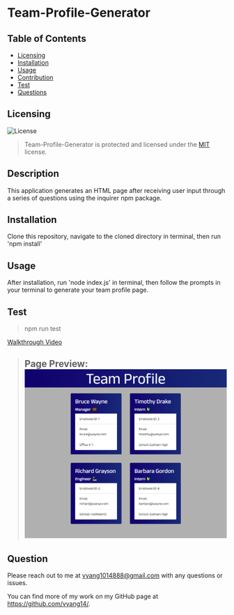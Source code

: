 # Team-Profile-Generator

## Table of Contents

* [Licensing](#licensing)
* [Installation](#installation)
* [Usage](#usage)
* [Contribution](#contribution)
* [Test](#test)
* [Questions](#questions)

## Licensing 
![License](https://img.shields.io/badge/license-MIT-blue.svg)
> Team-Profile-Generator is protected and licensed under the [MIT](https://opensource.org/licenses/MIT) license.

## Description

This application generates an HTML page after receiving user input through a series of questions using the inquirer npm package.
  
## Installation

Clone this repository, navigate to the cloned directory in terminal, then run 'npm install'

## Usage

After installation, run 'node index.js' in terminal, then follow the prompts in your terminal to generate your team profile page.

## Test

> npm run test

[Walkthrough Video](./assets/walkthrough.mp4)


> ## Page Preview: ![Preview](./assets/preview.png)

## Question

Please reach out to me at vyang1014888@gmail.com with any questions or issues.

You can find more of my work on my GitHub page at https://github.com/vyang14/.

